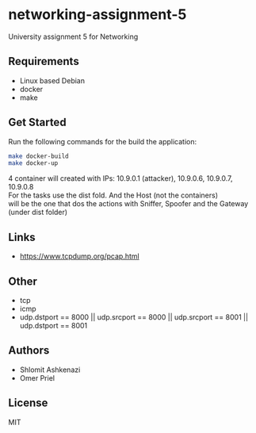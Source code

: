 # networking-assignment-5

University assignment 5 for Networking

## Requirements

- Linux based Debian
- docker
- make

## Get Started

Run the following commands for the build the application:

```bash
make docker-build
make docker-up
```

4 container will created with IPs: 10.9.0.1 (attacker), 10.9.0.6, 10.9.0.7, 10.9.0.8 \
For the tasks use the dist fold. And the Host (not the containers) \
will be the one that dos the actions with Sniffer, Spoofer and the Gateway (under dist folder)

## Links

- <https://www.tcpdump.org/pcap.html>

## Other

- tcp
- icmp
- udp.dstport == 8000 || udp.srcport == 8000 || udp.srcport == 8001 || udp.dstport == 8001

## Authors

- Shlomit Ashkenazi
- Omer Priel

## License

MIT
